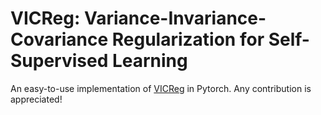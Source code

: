 # VICReg: Variance-Invariance-Covariance Regularization for Self-Supervised Learning
An easy-to-use implementation of [VICReg](https://arxiv.org/abs/2105.04906) in Pytorch.
Any contribution is appreciated!
